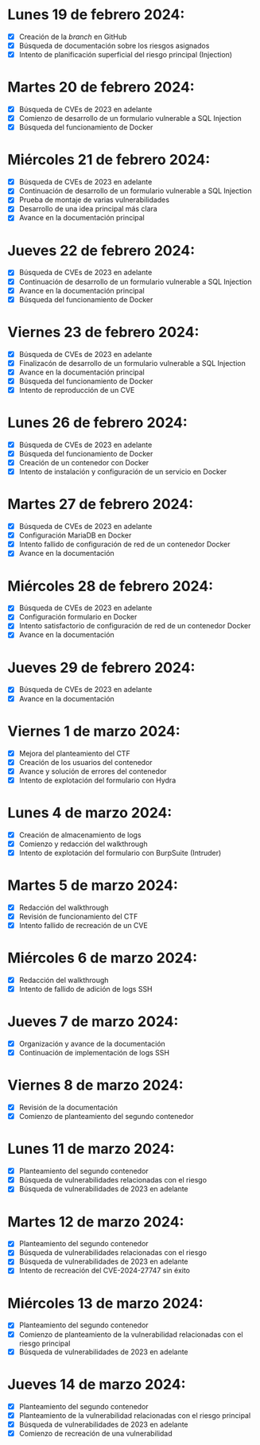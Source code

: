 # Lunes 19 de febrero 2024:

- [x] Creación de la *branch* en GitHub
- [x] Búsqueda de documentación sobre los riesgos asignados
- [x] Intento de planificación superficial del riesgo principal (Injection)

# Martes 20 de febrero 2024:

- [x] Búsqueda de CVEs de 2023 en adelante
- [x] Comienzo de desarrollo de un formulario vulnerable a SQL Injection 
- [x] Búsqueda del funcionamiento de Docker

# Miércoles 21 de febrero 2024:

- [x] Búsqueda de CVEs de 2023 en adelante
- [x] Continuación de desarrollo de un formulario vulnerable a SQL Injection
- [x] Prueba de montaje de varias vulnerabilidades
- [x] Desarrollo de una idea principal más clara
- [x] Avance en la documentación principal 

# Jueves 22 de febrero 2024:

- [x] Búsqueda de CVEs de 2023 en adelante
- [x] Continuación de desarrollo de un formulario vulnerable a SQL Injection
- [x] Avance en la documentación principal
- [x] Búsqueda del funcionamiento de Docker

# Viernes 23 de febrero 2024:

- [x] Búsqueda de CVEs de 2023 en adelante
- [x] Finalizacón de desarrollo de un formulario vulnerable a SQL Injection
- [x] Avance en la documentación principal
- [x] Búsqueda del funcionamiento de Docker
- [x] Intento de reproducción de un CVE

# Lunes 26 de febrero 2024:

- [x] Búsqueda de CVEs de 2023 en adelante
- [x] Búsqueda del funcionamiento de Docker
- [x] Creación de un contenedor con Docker
- [x] Intento de instalación y configuración de un servicio en Docker

# Martes 27 de febrero 2024:

- [x] Búsqueda de CVEs de 2023 en adelante
- [x] Configuración MariaDB en Docker
- [x] Intento fallido de configuración de red de un contenedor Docker
- [x] Avance en la documentación

# Miércoles 28 de febrero 2024:

- [x] Búsqueda de CVEs de 2023 en adelante
- [x] Configuración formulario en Docker
- [x] Intento satisfactorio de configuración de red de un contenedor Docker
- [x] Avance en la documentación

# Jueves 29 de febrero 2024:

- [x] Búsqueda de CVEs de 2023 en adelante
- [x] Avance en la documentación

# Viernes 1 de marzo 2024:

- [x] Mejora del planteamiento del CTF
- [x] Creación de los usuarios del contenedor
- [x] Avance y solución de errores del contenedor
- [x] Intento de explotación del formulario con Hydra

# Lunes 4 de marzo 2024:

- [x] Creación de almacenamiento de logs
- [x] Comienzo y redacción del walkthrough
- [x] Intento de explotación del formulario con BurpSuite (Intruder)

# Martes 5 de marzo 2024:

- [x] Redacción del walkthrough
- [x] Revisión de funcionamiento del CTF
- [x] Intento fallido de recreación de un CVE

# Miércoles 6 de marzo 2024:

- [x] Redacción del walkthrough
- [x] Intento de fallido de adición de logs SSH

# Jueves 7 de marzo 2024:

- [x] Organización y avance de la documentación
- [x] Continuación de implementación de logs SSH

# Viernes 8 de marzo 2024:

- [x] Revisión de la documentación
- [x] Comienzo de planteamiento del segundo contenedor 

# Lunes 11 de marzo 2024:

- [x] Planteamiento del segundo contenedor
- [x] Búsqueda de vulnerabilidades relacionadas con el riesgo
- [x] Búsqueda de vulnerabilidades de 2023 en adelante  

# Martes 12 de marzo 2024:

- [x] Planteamiento del segundo contenedor
- [x] Búsqueda de vulnerabilidades relacionadas con el riesgo
- [x] Búsqueda de vulnerabilidades de 2023 en adelante
- [x] Intento de recreación del CVE-2024-27747 sin éxito 

# Miércoles 13 de marzo 2024:

- [x] Planteamiento del segundo contenedor
- [x] Comienzo de planteamiento de la vulnerabilidad relacionadas con el riesgo principal
- [x] Búsqueda de vulnerabilidades de 2023 en adelante

# Jueves 14 de marzo 2024:

- [x] Planteamiento del segundo contenedor
- [x] Planteamiento de la vulnerabilidad relacionadas con el riesgo principal
- [x] Búsqueda de vulnerabilidades de 2023 en adelante
- [x] Comienzo de recreación de una vulnerabilidad
